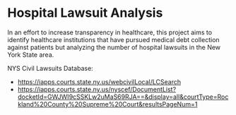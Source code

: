 # Hospital Lawsuit Analysis

In an effort to increase transparency in healthcare, this project aims to identify healthcare institutions that have pursued medical debt collection against patients but analyzing the number of hospital lawsuits in the New York State area. 

NYS Civil Lawsuits Database:
- https://iapps.courts.state.ny.us/webcivilLocal/LCSearch
- https://iapps.courts.state.ny.us/nyscef/DocumentList?docketId=GWJWI9cSSKLw2uMaS69RJA==&display=all&courtType=Rockland%20County%20Supreme%20Court&resultsPageNum=1
